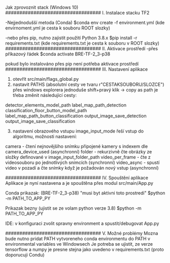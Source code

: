 Jak zprovoznit stack (Windows 10)
##################################
I. Instalace stacku TF2

-Nejjednodušší metoda (Conda)
$conda env create -f environment.yml (kde envirnoment.yml je cesta k souboru ROOT slozky)

-nebo přes pip, nutno zajistit použití Python 3.8.x
$pip install -r requirements.txt (kde requirements.txt je cesta k souboru v ROOT slozky)
##################################
II. Aktivace prostředí
-přes příkazový řádek
$conda activate BRE-TF-2_3-p38

pokud bylo instalováno přes pip není potřeba aktivace prostředí
##################################
III. Nastavení aplikace
1) otevřít src/main/flags_global.py
2) nastavit PATHS (absolutní cesty ve tvaru r"CESTAKSOUBORU/SLOZCE") přes windows explorera jednoduše shift+pravý klik -> copy as path
je třeba změnit následující cesty:

detector_elements_model_path
label_map_path_detection
classification_floor_button_model_path
label_map_path_button_classification
output_image_save_detection
output_image_save_classification

3) nastavení obrazového vstupu
image_input_mode řeší vstup do algoritmu, možnosti nastavení:

camera - čtení nejnovějšího snímku připojené kamery s indexem dle camera_device_used (asynchronní)
folder - rekurzivně čte obrázky ze složky definované v image_input_folder_path
video_per_frame - čte z videosouboru po jednotlivých snímcích (synchronní)
video_async - spustí video v pozadí a čte snímky když je požadován nový vstup (asynchronní)

##################################
IV. Spouštění aplikace
Aplikace je nyní nastavena a je spouštěna přes modul src/main/App.py

Conda prikazak:
(BRE-TF-2_3-p38) "musi byt aktivni toto prostredi"
$python -m PATH_TO_APP_PY

Prikazak bezny (ujistit se ze volam python verze 3.8)
$python -m PATH_TO_APP_PY

IDE:
v konfiguraci zvolit spravny environment a spustit/debugovat App.py

##################################
V. Možné problémy
Mozna bude nutno pridat PATH vytvoreneho conda environmentu do PATH v environmental variables ve Windowsech
Je potreba se ujistit, ze verze tensorflow a numpy je presne stejna jako uvedeno v requirements.txt (proto doporucuji Condu)


